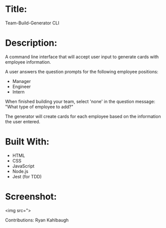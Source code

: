 # Title:
Team-Build-Generator CLI

# Description:
A command line interface that will accept user input to generate cards with employee information.

A user answers the question prompts for the following employee positions:
- Manager
- Engineer
- Intern

When finished building your team, select 'none' in the question message: "What type of employee to add?"

The generator will create cards for each employee based on the information the user entered.

# Built With:
- HTML
- CSS
- JavaScript
- Node.js
- Jest (for TDD)

# Screenshot:
<img src="></img>

Contributions:
Ryan Kahlbaugh